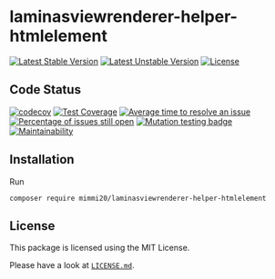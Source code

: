 # laminasviewrenderer-helper-htmlelement

[![Latest Stable Version](https://poser.pugx.org/mimmi20/laminasviewrenderer-helper-htmlelement/v/stable?format=flat-square)](https://packagist.org/packages/mimmi20/laminasviewrenderer-helper-htmlelement)
[![Latest Unstable Version](https://poser.pugx.org/mimmi20/laminasviewrenderer-helper-htmlelement/v/unstable?format=flat-square)](https://packagist.org/packages/mimmi20/laminasviewrenderer-helper-htmlelement)
[![License](https://poser.pugx.org/mimmi20/laminasviewrenderer-helper-htmlelement/license?format=flat-square)](https://packagist.org/packages/mimmi20/laminasviewrenderer-helper-htmlelement)

## Code Status

[![codecov](https://codecov.io/gh/mimmi20/laminasviewrenderer-helper-htmlelement/branch/master/graph/badge.svg)](https://codecov.io/gh/mimmi20/laminasviewrenderer-helper-htmlelement)
[![Test Coverage](https://api.codeclimate.com/v1/badges/42e2475c1563953d0de4/test_coverage)](https://codeclimate.com/github/mimmi20/laminasviewrenderer-helper-htmlelement/test_coverage)
[![Average time to resolve an issue](https://isitmaintained.com/badge/resolution/mimmi20/laminasviewrenderer-helper-htmlelement.svg)](https://isitmaintained.com/project/mimmi20/laminasviewrenderer-helper-htmlelement "Average time to resolve an issue")
[![Percentage of issues still open](https://isitmaintained.com/badge/open/mimmi20/laminasviewrenderer-helper-htmlelement.svg)](https://isitmaintained.com/project/mimmi20/laminasviewrenderer-helper-htmlelement "Percentage of issues still open")
[![Mutation testing badge](https://img.shields.io/endpoint?style=flat&url=https%3A%2F%2Fbadge-api.stryker-mutator.io%2Fgithub.com%2Fmimmi20%2Flaminasviewrenderer-helper-htmlelement%2Fmaster)](https://dashboard.stryker-mutator.io/reports/github.com/mimmi20/laminasviewrenderer-helper-htmlelement/master)
[![Maintainability](https://api.codeclimate.com/v1/badges/42e2475c1563953d0de4/maintainability)](https://codeclimate.com/github/mimmi20/laminasviewrenderer-helper-htmlelement/maintainability)

## Installation

Run

```shell
composer require mimmi20/laminasviewrenderer-helper-htmlelement
```

## License

This package is licensed using the MIT License.

Please have a look at [`LICENSE.md`](LICENSE.md).

